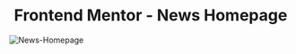 **<h1 align='center'>Frontend Mentor - News Homepage</h1>**
![News-Homepage](https://user-images.githubusercontent.com/89866871/210259065-beeb44e6-f32d-45ba-9a4b-b5b69e7d1c3b.png)
